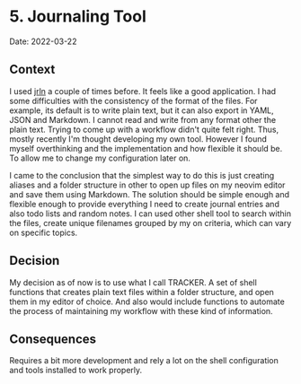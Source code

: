 # 5. Journaling Tool

Date: 2022-03-22

## Context

I used [jrln][1] a couple of times before. It feels like a good application. I
had some difficulties with the consistency of the format of the files. For
example, its default is to write plain text, but it can also export in YAML,
JSON and Markdown. I cannot read and write from any format other the plain text.
Trying to come up with a workflow didn't quite felt right. Thus, mostly recently
I'm thought developing my own tool. However I found myself overthinking and the
implementation and how flexible it should be. To allow me to change my
configuration later on.

I came to the conclusion that the simplest way to do this is just creating
aliases and a folder structure in other to open up files on my neovim editor and
save them using Markdown. The solution should be simple enough and flexible
enough to provide everything I need to create journal entries and also todo
lists and random notes. I can used other shell tool to search within the files,
create unique filenames grouped by my on criteria, which can vary on specific
topics.


## Decision

My decision as of now is to use what I call TRACKER. A set of shell functions
that creates plain text files within a folder structure, and open them in my
editor of choice. And also would include functions to automate the process of
maintaining my workflow with these kind of information.

## Consequences

Requires a bit more development and rely a lot on the shell configuration and
tools installed to work properly.

[1]: https://jrnl.sh/en/stable/
